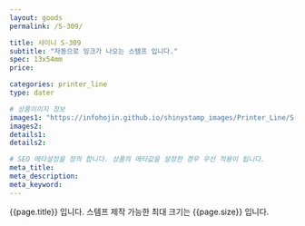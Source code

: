 ```yaml
---
layout: goods
permalink: /S-309/

title: 샤이니 S-309
subtitle: "자동으로 잉크가 나오는 스템프 입니다."
spec: 13x54mm
price: 

categories: printer_line
type: dater

# 상품이미지 정보
images1: "https://infohojin.github.io/shinystamp_images/Printer_Line/S-309/S-309_1.jpg"
images2:
details1:
details2:    

# SEO 메타설정을 정의 합니다. 상품의 메타값을 설정한 경우 우선 적용이 됩니다.
meta_title: 
meta_description:
meta_keyword:
---
```


{{page.title}} 입니다. 스템프 제작 가능한 최대 크기는 {{page.size}} 입니다.